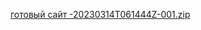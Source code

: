 [готовый сайт -20230314T061444Z-001.zip](https://github.com/Rubble2004/6semestr/files/10964735/-20230314T061444Z-001.zip)
